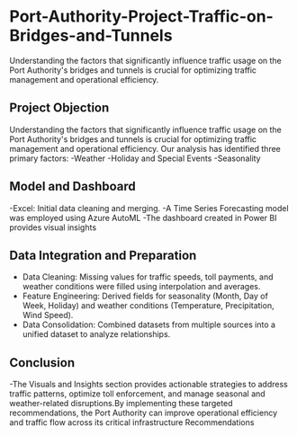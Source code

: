 # Port-Authority-Project-Traffic-on-Bridges-and-Tunnels
Understanding the factors that significantly influence traffic usage on the Port Authority's bridges and tunnels is crucial for optimizing traffic management and operational efficiency. 

## Project Objection
Understanding the factors that significantly influence traffic usage on the Port Authority's bridges and tunnels is crucial for optimizing traffic management and operational efficiency. Our analysis has identified three primary factors:
 -Weather 
 -Holiday and Special Events
 -Seasonality
## Model and Dashboard
 -Excel: Initial data cleaning and merging.
 -A Time Series Forecasting model was employed using Azure AutoML 
 -The dashboard created in Power BI provides visual insights 
## Data Integration and Preparation
- Data Cleaning: Missing values for traffic speeds, toll payments, and weather conditions were filled using interpolation and averages.
- Feature Engineering: Derived fields for seasonality (Month, Day of Week, Holiday) and weather conditions (Temperature, Precipitation, Wind Speed).
- Data Consolidation: Combined datasets from multiple sources into a unified dataset to analyze relationships.
## Conclusion
-The Visuals and Insights section provides actionable strategies to address traffic patterns, optimize toll enforcement, and manage seasonal and weather-related disruptions.By implementing these targeted recommendations, the Port Authority can improve operational efficiency and traffic flow across its critical infrastructure Recommendations
